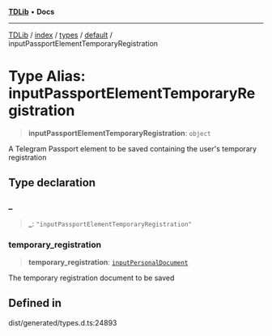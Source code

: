 [**TDLib**](../../../../../../README.md) • **Docs**

***

[TDLib](../../../../../../modules.md) / [index](../../../../../README.md) / [types](../../../README.md) / [default](../README.md) / inputPassportElementTemporaryRegistration

# Type Alias: inputPassportElementTemporaryRegistration

> **inputPassportElementTemporaryRegistration**: `object`

A Telegram Passport element to be saved containing the user's temporary registration

## Type declaration

### \_

> **\_**: `"inputPassportElementTemporaryRegistration"`

### temporary\_registration

> **temporary\_registration**: [`inputPersonalDocument`](inputPersonalDocument-1.md)

The temporary registration document to be saved

## Defined in

dist/generated/types.d.ts:24893
